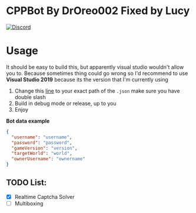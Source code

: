 # CPPBot By DrOreo002 Fixed by Lucy
[![Discord](https://img.shields.io/discord/863569897754066964?label=discord)](https://discord.gg/fRwrV53pux)

# Usage
It should be easy to build this, but apparently visual studio wouldn't allow you to. Because sometimes thing could go wrong
so I'd recommend to use **Visual Studio 2019** because its the version that I'm currently using

1. Change this [line](https://github.com/inf7/CPPBot/blob/9439630fbb67fc11c5a89d62408e0db5fa9fa71a/CPPBot/CPPBot.cpp#L35) to your exact path of the `.json` make sure you have double slash
2. Build in debug mode or release, up to you
3. Enjoy

**Bot data example**
```json
{
  "username": "username",
  "password": "password",
  "gameVersion": "version",
  "targetWorld": "world",
  "ownerUsername": "ownername"
}
```

## TODO List:
  - [x] Realtime Captcha Solver
  - [ ] Multiboxing
